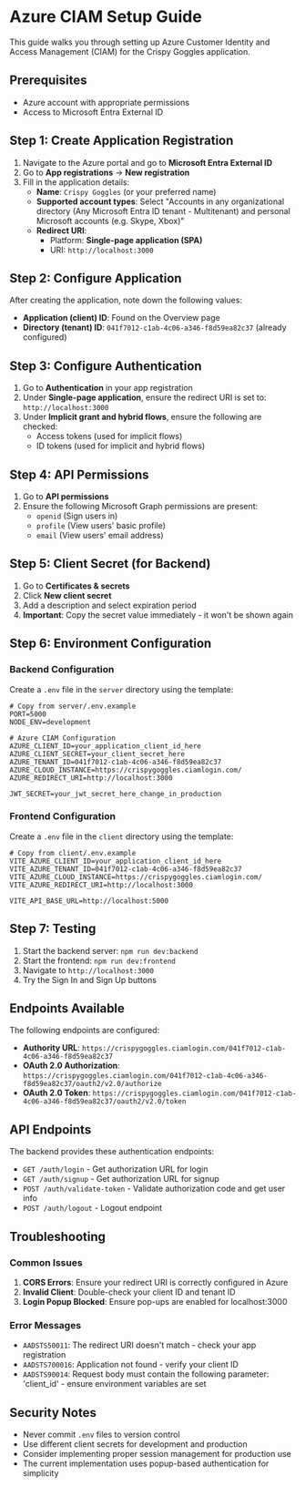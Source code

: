 # Azure CIAM Setup Guide

This guide walks you through setting up Azure Customer Identity and Access Management (CIAM) for the Crispy Goggles application.

## Prerequisites

- Azure account with appropriate permissions
- Access to Microsoft Entra External ID

## Step 1: Create Application Registration

1. Navigate to the Azure portal and go to **Microsoft Entra External ID**
2. Go to **App registrations** → **New registration**
3. Fill in the application details:
   - **Name**: `Crispy Goggles` (or your preferred name)
   - **Supported account types**: Select "Accounts in any organizational directory (Any Microsoft Entra ID tenant - Multitenant) and personal Microsoft accounts (e.g. Skype, Xbox)"
   - **Redirect URI**:
     - Platform: **Single-page application (SPA)**
     - URI: `http://localhost:3000`

## Step 2: Configure Application

After creating the application, note down the following values:

- **Application (client) ID**: Found on the Overview page
- **Directory (tenant) ID**: `041f7012-c1ab-4c06-a346-f8d59ea82c37` (already configured)

## Step 3: Configure Authentication

1. Go to **Authentication** in your app registration
2. Under **Single-page application**, ensure the redirect URI is set to: `http://localhost:3000`
3. Under **Implicit grant and hybrid flows**, ensure the following are checked:
   - Access tokens (used for implicit flows)
   - ID tokens (used for implicit and hybrid flows)

## Step 4: API Permissions

1. Go to **API permissions**
2. Ensure the following Microsoft Graph permissions are present:
   - `openid` (Sign users in)
   - `profile` (View users' basic profile)
   - `email` (View users' email address)

## Step 5: Client Secret (for Backend)

1. Go to **Certificates & secrets**
2. Click **New client secret**
3. Add a description and select expiration period
4. **Important**: Copy the secret value immediately - it won't be shown again

## Step 6: Environment Configuration

### Backend Configuration

Create a `.env` file in the `server` directory using the template:

```env
# Copy from server/.env.example
PORT=5000
NODE_ENV=development

# Azure CIAM Configuration
AZURE_CLIENT_ID=your_application_client_id_here
AZURE_CLIENT_SECRET=your_client_secret_here
AZURE_TENANT_ID=041f7012-c1ab-4c06-a346-f8d59ea82c37
AZURE_CLOUD_INSTANCE=https://crispygoggles.ciamlogin.com/
AZURE_REDIRECT_URI=http://localhost:3000

JWT_SECRET=your_jwt_secret_here_change_in_production
```

### Frontend Configuration

Create a `.env` file in the `client` directory using the template:

```env
# Copy from client/.env.example
VITE_AZURE_CLIENT_ID=your_application_client_id_here
VITE_AZURE_TENANT_ID=041f7012-c1ab-4c06-a346-f8d59ea82c37
VITE_AZURE_CLOUD_INSTANCE=https://crispygoggles.ciamlogin.com/
VITE_AZURE_REDIRECT_URI=http://localhost:3000

VITE_API_BASE_URL=http://localhost:5000
```

## Step 7: Testing

1. Start the backend server: `npm run dev:backend`
2. Start the frontend: `npm run dev:frontend`
3. Navigate to `http://localhost:3000`
4. Try the Sign In and Sign Up buttons

## Endpoints Available

The following endpoints are configured:

- **Authority URL**: `https://crispygoggles.ciamlogin.com/041f7012-c1ab-4c06-a346-f8d59ea82c37`
- **OAuth 2.0 Authorization**: `https://crispygoggles.ciamlogin.com/041f7012-c1ab-4c06-a346-f8d59ea82c37/oauth2/v2.0/authorize`
- **OAuth 2.0 Token**: `https://crispygoggles.ciamlogin.com/041f7012-c1ab-4c06-a346-f8d59ea82c37/oauth2/v2.0/token`

## API Endpoints

The backend provides these authentication endpoints:

- `GET /auth/login` - Get authorization URL for login
- `GET /auth/signup` - Get authorization URL for signup
- `POST /auth/validate-token` - Validate authorization code and get user info
- `POST /auth/logout` - Logout endpoint

## Troubleshooting

### Common Issues

1. **CORS Errors**: Ensure your redirect URI is correctly configured in Azure
2. **Invalid Client**: Double-check your client ID and tenant ID
3. **Login Popup Blocked**: Ensure pop-ups are enabled for localhost:3000

### Error Messages

- `AADSTS50011`: The redirect URI doesn't match - check your app registration
- `AADSTS700016`: Application not found - verify your client ID
- `AADSTS90014`: Request body must contain the following parameter: 'client_id' - ensure environment variables are set

## Security Notes

- Never commit `.env` files to version control
- Use different client secrets for development and production
- Consider implementing proper session management for production use
- The current implementation uses popup-based authentication for simplicity
